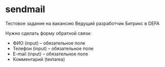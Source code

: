 # sendmail
Тестовое задание на вакансию Ведущий разработчик Битрикс в DEFA

Нужно сделать форму обратной связи:

* ФИО (input) – обязательное поле
* Телефон (input) – обязательное поле
* E-mail (input) – обязательное поле
* Комментарий (textarea)
